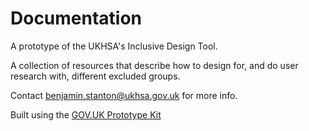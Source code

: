 # Documentation

A prototype of the UKHSA's Inclusive Design Tool.

A collection of resources that describe how to design for, and do user research with, different excluded groups.

Contact benjamin.stanton@ukhsa.gov.uk for more info.

Built using the [GOV.UK Prototype Kit](https://govuk-prototype-kit.herokuapp.com/docs)
